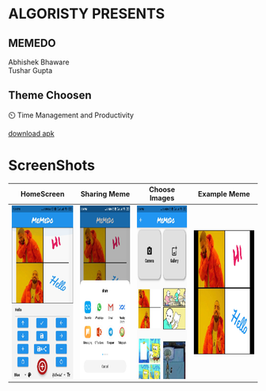 # ALGORISTY PRESENTS
## MEMEDO
Abhishek Bhaware<br/>
Tushar Gupta

## Theme Choosen
⏲️ Time Management and Productivity

[download apk](https://github.com/cosmoimai/memeido/tree/main/Apk)

# ScreenShots
|HomeScreen|Sharing Meme|Choose Images|Example Meme|
:-------:|:-------:|:-------:|:-----:
<img src="https://github.com/cosmoimai/memeido/blob/main/Screenshots/S2.jpeg" height="350em" />|<img src="https://github.com/cosmoimai/memeido/blob/main/Screenshots/S3.jpeg" height="350em" />|<img src="https://github.com/cosmoimai/memeido/blob/main/Screenshots/S4.jpeg" height="350em" />|<img src="https://github.com/cosmoimai/memeido/blob/main/Screenshots/S1.jpeg" height="250em" width="250em"/>|
